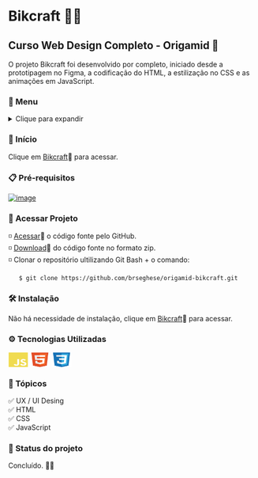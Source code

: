 # Bikcraft 🚴‍♀️​

## Curso Web Design Completo - Origamid 🐺

O projeto Bikcraft foi desenvolvido por completo, iniciado desde a prototipagem no Figma, a codificação do HTML, a estilização no CSS e as animações em JavaScript.

### 🎯 Menu

<details>
<summary>Clique para expandir</summary>
◽ <a href="#inicio">Início</a> <br>
◽ <a href="#pre-requisitos">Pré-requisitos</a> <br>
◽ <a href="#acessar-projeto">Acessar Projeto</a> <br>
◽ <a href="#instalacao">Instalação</a> <br>
◽ <a href="#tecnologias">Tecnologias</a> <br>
◽ <a href="#topicos">Tópicos</a> <br>
◽ <a href="#status">Status do Projeto</a> <br>
◽ <a href="#autor">Autor</a> <br>
</details>

<h3 id="inicio">🚀 Início</h3>

Clique em [Bikcraft](https://brseghese.github.io/origamid-bikcraft)🔗 para acessar.

<h3 id="pre-requisitos">📋 Pré-requisitos</h3>

[![image](https://img.shields.io/badge/Google_chrome-4285F4?style=for-the-badge&logo=Google-chrome&logoColor=white)](https://www.google.pt/intl/pt-PT/chrome/)

<h3 id="acessar-projeto">📁 Acessar Projeto</h3>

◽ <a href="https://github.com/brseghese/origamid-bikcraft/tree/main">Acessar</a>🔗 o código fonte pelo GitHub. <br>
◽ <a href="https://github.com/brseghese/origamid-bikcraft/archive/refs/heads/main.zip">Download</a>🔗 do código fonte no formato zip.<br>
◽ Clonar o repositório ultilizando Git Bash + o comando:

       $ git clone https://github.com/brseghese/origamid-bikcraft.git

<h3 id="instalacao">🛠️ Instalação</h3>

Não há necessidade de instalação, clique em [Bikcraft](https://brseghese.github.io/origamid-bikcraft)🔗 para acessar.

<h3 id="tecnologias">⚙️ Tecnologias Utilizadas</h3>

<div style="display: inline_block">
  <img align="center" alt="Bruno-Js" height="30" width="40" src="https://raw.githubusercontent.com/devicons/devicon/master/icons/javascript/javascript-plain.svg">
  <img align="center" alt="Bruno-HTML" height="30" width="40" src="https://raw.githubusercontent.com/devicons/devicon/master/icons/html5/html5-original.svg">
  <img align="center" alt="Bruno-CSS" height="30" width="40" src="https://raw.githubusercontent.com/devicons/devicon/master/icons/css3/css3-original.svg">
</div>

<h3 id="topicos">📍 Tópicos</h3>

✅ UX / UI Desing <br>
✅ HTML <br>
✅ CSS <br>
✅ JavaScript

<h3 id="status">📌 Status do projeto</h3>

Concluído. ​​👨‍💻​
